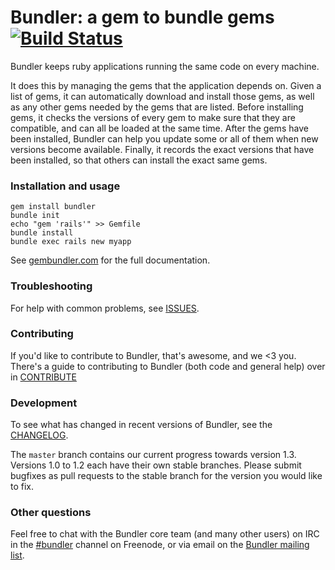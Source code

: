 # Bundler: a gem to bundle gems [![Build Status](https://secure.travis-ci.org/bundler/bundler.png?branch=1-3-stable)](http://travis-ci.org/bundler/bundler)

Bundler keeps ruby applications running the same code on every machine.

It does this by managing the gems that the application depends on. Given a list of gems, it can automatically download and install those gems, as well as any other gems needed by the gems that are listed. Before installing gems, it checks the versions of every gem to make sure that they are compatible, and can all be loaded at the same time. After the gems have been installed, Bundler can help you update some or all of them when new versions become available. Finally, it records the exact versions that have been installed, so that others can install the exact same gems.

### Installation and usage

```
gem install bundler
bundle init
echo "gem 'rails'" >> Gemfile
bundle install
bundle exec rails new myapp
```

See [gembundler.com](http://gembundler.com) for the full documentation.

### Troubleshooting

For help with common problems, see [ISSUES](https://github.com/bundler/bundler/blob/master/ISSUES.md).

### Contributing

If you'd like to contribute to Bundler, that's awesome, and we <3 you. There's a guide to contributing to Bundler (both code and general help) over in [CONTRIBUTE](https://github.com/bundler/bundler/blob/master/CONTRIBUTE.md)

### Development

To see what has changed in recent versions of Bundler, see the [CHANGELOG](https://github.com/bundler/bundler/blob/master/CHANGELOG.md).

The `master` branch contains our current progress towards version 1.3. Versions 1.0 to 1.2 each have their own stable branches. Please submit bugfixes as pull requests to the stable branch for the version you would like to fix.

### Other questions

Feel free to chat with the Bundler core team (and many other users) on IRC in the  [#bundler](irc://irc.freenode.net/bundler) channel on Freenode, or via email on the [Bundler mailing list](http://groups.google.com/group/ruby-bundler).

